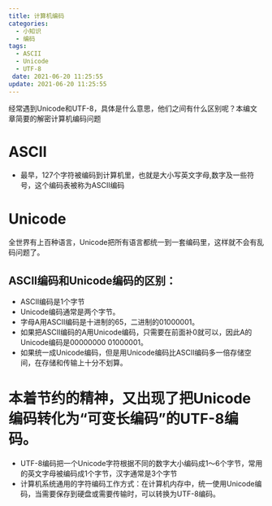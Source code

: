 ```yaml
---
title: 计算机编码
categories:
  - 小知识
  - 编码
tags:
  - ASCII
  - Unicode
  - UTF-8
 date: 2021-06-20 11:25:55
update: 2021-06-20 11:25:55
---
```


经常遇到Unicode和UTF-8，具体是什么意思，他们之间有什么区别呢？本编文章简要的解密计算机编码问题

<!-- more -->

# ASCII

- 最早，127个字符被编码到计算机里，也就是大小写英文字母,数字及一些符号，这个编码表被称为ASCII编码

# Unicode

全世界有上百种语言，Unicode把所有语言都统一到一套编码里，这样就不会有乱码问题了。

## ASCII编码和Unicode编码的区别：

- ASCII编码是1个字节
- Unicode编码通常是两个字节。
- 字母A用ASCII编码是十进制的65，二进制的01000001。
- 如果把ASCII编码的A用Unicode编码，只需要在前面补0就可以，因此A的Unicode编码是00000000 01000001。
- 如果统一成Unicode编码，但是用Unicode编码比ASCII编码多一倍存储空间，在存储和传输上十分不划算。

# 本着节约的精神，又出现了把Unicode编码转化为“可变长编码”的UTF-8编码。

- UTF-8编码把一个Unicode字符根据不同的数字大小编码成1～6个字节，常用的英文字母被编码成1个字节，汉字通常是3个字节
- 计算机系统通用的字符编码工作方式：在计算机内存中，统一使用Unicode编码，当需要保存到硬盘或需要传输时，可以转换为UTF-8编码。
